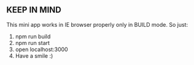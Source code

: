 ## KEEP IN MIND

This mini app works in IE browser properly only in BUILD mode. So just:

1) npm run build
2) npm run start
3) open localhost:3000
4) Have a smile :)